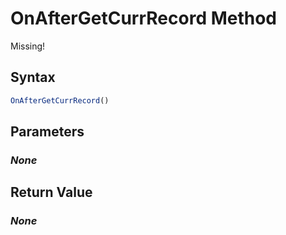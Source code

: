 # OnAfterGetCurrRecord Method
Missing!

## Syntax
```javascript
OnAfterGetCurrRecord()
```

## Parameters
### *None*

## Return Value
### *None*
